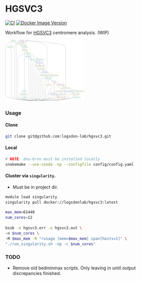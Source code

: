 # HGSVC3
[![CI](https://github.com/logsdon-lab/hgsvc3/actions/workflows/main.yml/badge.svg)](https://github.com/logsdon-lab/hgsvc3/actions/workflows/main.yml)
[![Docker Image Version](https://img.shields.io/docker/v/logsdonlab/hgsvc3)](https://hub.docker.com/r/logsdonlab/hgsvc3)

Workflow for [HGSVC3](https://www.internationalgenome.org/human-genome-structural-variation-consortium/) centromere analysis. (WIP)

<img src="docs/rulegraph.svg" width="50%" />

### Usage

#### Clone
```bash
git clone git@github.com:logsdon-lab/hgsvc3.git
```

#### Local
```bash
# NOTE: dna-brnn must be installed locally
snakemake --use-conda -np --configfile config/config.yaml
```

#### Cluster via `singularity`.
* Must be in project dir.

```bash
module load singularity
singularity pull docker://logsdonlab/hgsvc3:latest
```

```bash
max_mem=61440
num_cores=12

bsub -e hgsvc3.err -o hgsvc3.out \
-n $num_cores \
-M $max_mem -R "rusage [mem=$max_mem] span[hosts=1]" \
"./run_singularity.sh -np -c $num_cores"
```

### TODO
* Remove old bedminmax scripts. Only leaving in until output discrepancies finished.
